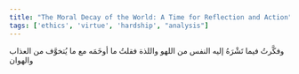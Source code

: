 ```yaml
---
title: "The Moral Decay of the World: A Time for Reflection and Action"
tags: ['ethics', 'virtue', 'hardship', "analysis"]
---
```


 وفكَّرتُ فيما تَشْرَهُ إليه النفس من اللهو واللذة فقلتُ ما أوخَمَه مع ما يُتخوَّف من العذاب والهوان
